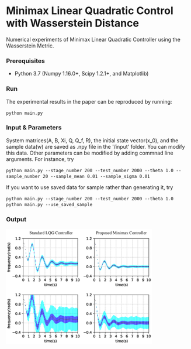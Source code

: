 # Minimax Linear Quadratic Control with Wasserstein Distance
Numerical experiments of Minimax Linear Quadratic Controller using the Wasserstein Metric.

### Prerequisites
* Python 3.7 (Numpy 1.16.0+, Scipy 1.2.1+, and Matplotlib)

### Run
The experimental results in the paper can be reproduced by running:
```
python main.py
```

### Input & Parameters
System matrices(A, B, Xi, Q, Q_f, R), the initial state vector(x_0), and the sample data(w) are saved as .npy file in the '/input' folder.
You can modify this data.
Other parameters can be modified by adding commnad line arguments.
For instance, try
```
python main.py --stage_number 200 --test_number 2000 --theta 1.0 --sample_number 20 --sample_mean 0.01 --sample_sigma 0.01

```
If you want to use saved data for sample rather than generating it, try
```
python main.py --stage_number 200 --test_number 2000 --theta 1.0 python main.py --use_saved_sample

```


### Output
<img src="Figure_1.gif" alt="drawing" width="400"/>